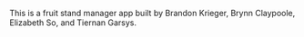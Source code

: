 This is a fruit stand manager app built by Brandon Krieger, Brynn Claypoole, Elizabeth So, and Tiernan Garsys.